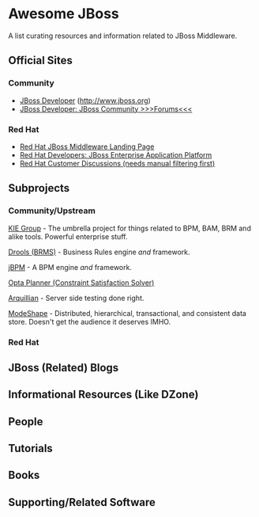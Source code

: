 # Awesome JBoss

A list curating resources and information related to JBoss Middleware.

## Official Sites

### Community
* [JBoss Developer](http://www.jboss.org) (http://www.jboss.org)
* [JBoss Developer: JBoss Community >>>Forums<<<](http://www.jboss.org/forums)

### Red Hat
* [Red Hat JBoss Middleware Landing Page](http://www.redhat.com/en/technologies/jboss-middleware)
* [Red Hat Developers: JBoss Enterprise Application Platform](http://developers.redhat.com/products/eap/overview/) 
* [Red Hat Customer Discussions (needs manual filtering first)](https://access.redhat.com/discussions?keyword=&name=&product=All&category=All&tags=All)

## Subprojects
### Community/Upstream

[KIE Group](http://www.kiegroup.org) - The umbrella project for things related to BPM, BAM, BRM and alike tools. Powerful enterprise stuff.

[Drools (BRMS)](http://www.drools.org) - Business Rules engine *and* framework.

[jBPM](http://www.jbpm.org) - A BPM engine *and* framework.

[Opta Planner (Constraint Satisfaction Solver)](http://www.optaplanner.org)

[Arquillian](http://arquillian.org) - Server side testing done right.

[ModeShape](http://modeshape.jboss.org) - Distributed, hierarchical, transactional, and consistent data store. Doesn't get the audience it deserves IMHO.


### Red Hat

## JBoss (Related) Blogs


## Informational Resources (Like DZone)


## People


## Tutorials


## Books


## Supporting/Related Software

